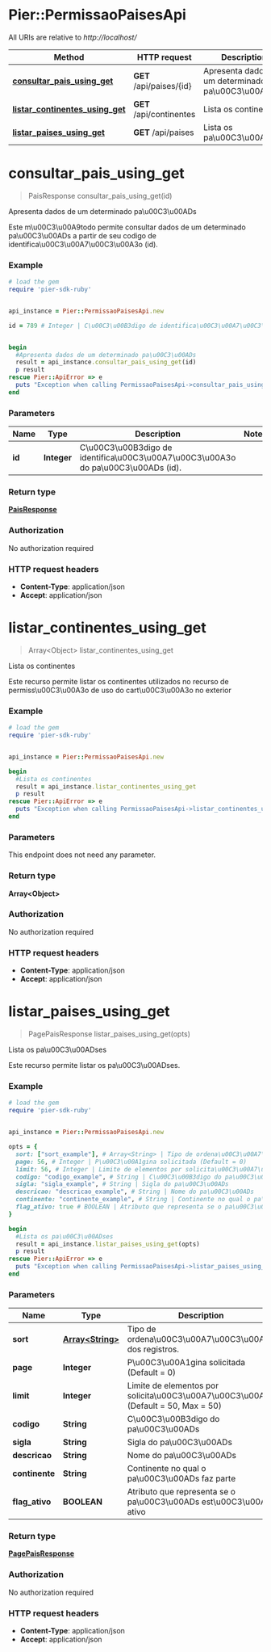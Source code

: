 # Pier::PermissaoPaisesApi

All URIs are relative to *http://localhost/*

Method | HTTP request | Description
------------- | ------------- | -------------
[**consultar_pais_using_get**](PermissaoPaisesApi.md#consultar_pais_using_get) | **GET** /api/paises/{id} | Apresenta dados de um determinado pa\u00C3\u00ADs
[**listar_continentes_using_get**](PermissaoPaisesApi.md#listar_continentes_using_get) | **GET** /api/continentes | Lista os continentes
[**listar_paises_using_get**](PermissaoPaisesApi.md#listar_paises_using_get) | **GET** /api/paises | Lista os pa\u00C3\u00ADses




# **consultar_pais_using_get**
> PaisResponse consultar_pais_using_get(id)

Apresenta dados de um determinado pa\u00C3\u00ADs

Este m\u00C3\u00A9todo permite consultar dados de um determinado pa\u00C3\u00ADs a partir de seu codigo de identifica\u00C3\u00A7\u00C3\u00A3o (id).

### Example
```ruby
# load the gem
require 'pier-sdk-ruby'


api_instance = Pier::PermissaoPaisesApi.new

id = 789 # Integer | C\u00C3\u00B3digo de identifica\u00C3\u00A7\u00C3\u00A3o do pa\u00C3\u00ADs (id).


begin
  #Apresenta dados de um determinado pa\u00C3\u00ADs
  result = api_instance.consultar_pais_using_get(id)
  p result
rescue Pier::ApiError => e
  puts "Exception when calling PermissaoPaisesApi->consultar_pais_using_get: #{e}"
end
```

### Parameters

Name | Type | Description  | Notes
------------- | ------------- | ------------- | -------------
 **id** | **Integer**| C\u00C3\u00B3digo de identifica\u00C3\u00A7\u00C3\u00A3o do pa\u00C3\u00ADs (id). | 


### Return type

[**PaisResponse**](PaisResponse.md)

### Authorization

No authorization required

### HTTP request headers

 - **Content-Type**: application/json
 - **Accept**: application/json




# **listar_continentes_using_get**
> Array&lt;Object&gt; listar_continentes_using_get

Lista os continentes

Este recurso permite listar os continentes utilizados no recurso de permiss\u00C3\u00A3o de uso do cart\u00C3\u00A3o no exterior

### Example
```ruby
# load the gem
require 'pier-sdk-ruby'


api_instance = Pier::PermissaoPaisesApi.new

begin
  #Lista os continentes
  result = api_instance.listar_continentes_using_get
  p result
rescue Pier::ApiError => e
  puts "Exception when calling PermissaoPaisesApi->listar_continentes_using_get: #{e}"
end
```

### Parameters
This endpoint does not need any parameter.


### Return type

**Array&lt;Object&gt;**

### Authorization

No authorization required

### HTTP request headers

 - **Content-Type**: application/json
 - **Accept**: application/json




# **listar_paises_using_get**
> PagePaisResponse listar_paises_using_get(opts)

Lista os pa\u00C3\u00ADses

Este recurso permite listar os pa\u00C3\u00ADses.

### Example
```ruby
# load the gem
require 'pier-sdk-ruby'


api_instance = Pier::PermissaoPaisesApi.new

opts = { 
  sort: ["sort_example"], # Array<String> | Tipo de ordena\u00C3\u00A7\u00C3\u00A3o dos registros.
  page: 56, # Integer | P\u00C3\u00A1gina solicitada (Default = 0)
  limit: 56, # Integer | Limite de elementos por solicita\u00C3\u00A7\u00C3\u00A3o (Default = 50, Max = 50)
  codigo: "codigo_example", # String | C\u00C3\u00B3digo do pa\u00C3\u00ADs
  sigla: "sigla_example", # String | Sigla do pa\u00C3\u00ADs
  descricao: "descricao_example", # String | Nome do pa\u00C3\u00ADs
  continente: "continente_example", # String | Continente no qual o pa\u00C3\u00ADs faz parte
  flag_ativo: true # BOOLEAN | Atributo que representa se o pa\u00C3\u00ADs est\u00C3\u00A1 ativo
}

begin
  #Lista os pa\u00C3\u00ADses
  result = api_instance.listar_paises_using_get(opts)
  p result
rescue Pier::ApiError => e
  puts "Exception when calling PermissaoPaisesApi->listar_paises_using_get: #{e}"
end
```

### Parameters

Name | Type | Description  | Notes
------------- | ------------- | ------------- | -------------
 **sort** | [**Array&lt;String&gt;**](String.md)| Tipo de ordena\u00C3\u00A7\u00C3\u00A3o dos registros. | [optional] 
 **page** | **Integer**| P\u00C3\u00A1gina solicitada (Default = 0) | [optional] 
 **limit** | **Integer**| Limite de elementos por solicita\u00C3\u00A7\u00C3\u00A3o (Default = 50, Max = 50) | [optional] 
 **codigo** | **String**| C\u00C3\u00B3digo do pa\u00C3\u00ADs | [optional] 
 **sigla** | **String**| Sigla do pa\u00C3\u00ADs | [optional] 
 **descricao** | **String**| Nome do pa\u00C3\u00ADs | [optional] 
 **continente** | **String**| Continente no qual o pa\u00C3\u00ADs faz parte | [optional] 
 **flag_ativo** | **BOOLEAN**| Atributo que representa se o pa\u00C3\u00ADs est\u00C3\u00A1 ativo | [optional] 


### Return type

[**PagePaisResponse**](PagePaisResponse.md)

### Authorization

No authorization required

### HTTP request headers

 - **Content-Type**: application/json
 - **Accept**: application/json





